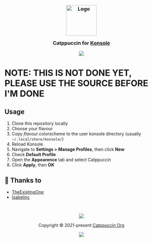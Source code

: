 <h3 align="center">
	<img src="https://raw.githubusercontent.com/catppuccin/catppuccin/main/assets/logos/exports/1544x1544_circle.png" width="100" alt="Logo"/><br/>
	<img src="https://raw.githubusercontent.com/catppuccin/catppuccin/main/assets/misc/transparent.png" height="30" width="0px"/>
	Catppuccin for <a href="https://konsole.kde.org/">Konsole</a>
	<img src="https://raw.githubusercontent.com/catppuccin/catppuccin/main/assets/misc/transparent.png" height="30" width="0px"/>
</h3>

<p align="center">
  <img src="https://raw.githubusercontent.com/catppuccin/konsole/main/assets/konsole.png"/>
</p>

# NOTE: THIS IS NOT DONE YET, PLEASE USE THE SOURCE BEFORE I'M DONE

## Usage

1. Clone this repository locally
2. Choose your flavour
3. Copy _flavour_.colorscheme to the user konsole directory (usually `~/.local/share/konsole/`)
4. Reload Konsole
5. Navigate to **Settings > Manage Profiles**, then click **New**
6. Check **Default Profile**
7. Open the **Appearence** tab and select Catppuccin
8. Click **Apply**, then **OK**

## 💝 Thanks to

-   [TheExistingOne](https://github.com/TheExistingOne)
-   [Isabelinc](https://github.com/Isabelincorp)

&nbsp;

<p align="center"><img src="https://raw.githubusercontent.com/catppuccin/catppuccin/main/assets/footers/gray0_ctp_on_line.svg?sanitize=true" /></p>
<p align="center">Copyright &copy; 2021-present <a href="https://github.com/catppuccin" target="_blank">Catppuccin Org</a>
<p align="center"><a href="https://github.com/catppuccin/catppuccin/blob/main/LICENSE"><img src="https://img.shields.io/static/v1.svg?style=for-the-badge&label=License&message=MIT&logoColor=d9e0ee&colorA=363a4f&colorB=b7bdf8"/></a></p>
